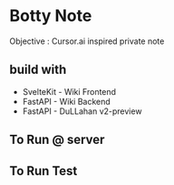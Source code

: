 Botty Note
===========

Objective : Cursor.ai inspired private note



## build with

  * SvelteKit - Wiki Frontend
  * FastAPI - Wiki Backend
  * FastAPI - DuLLahan v2-preview



## To Run @ server





## To Run Test



